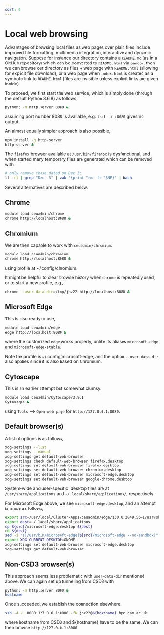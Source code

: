 ```yaml
---
sort: 6
---
```


# Local web browsing

Advantages of browsing local files as web pages over plain files include improved file formatting, multimedia integration, interactive
and dynamic navigation. Suppose for instance our directory contains a `README.md` (as in a GitHub repository) which can be converted to
`README.html` via `pandoc`, then we can browse our directory as files + web page with `README.html` (allowing for explicit file
download), or a web page when `index.html` is created as a symbolic link to `README.html` (files are invisible unless explicit links are
given inside).

To proceed, we first start the web service, which is simply done (through the default Python 3.6.8) as follows:

```bash
python3 -m http.server 8080 &
```

assuming port number 8080 is available, e.g. `lsof -i :8080` gives no output.

An almost equally simpler approach is also possible,

```bash
npm install -g http-server
http-server &
```

The `firefox` browser available at `/usr/bin/firefox` is dysfunctional, and when started many temporary files are generated which can be removed with

```bash
# only remove those dated on Dec 3:
ll -rt | grep "Dec  3" | awk '{print "rm -fr "$NF}' | bash
```

Several alternatives are described below.

## Chrome

```bash
module load ceuadmin/chrome
chrome http://localhost:8080 &
```

## Chromium

We are then capable to work with `ceuadmin/chromium`:

```bash
module load ceuadmin/chromium
chrome http://localhost:8080 &
```

using profile at ~/.config/chromium.

It might be helpful to clear browse history when `chrome` is repeatedly used, or to start a new profile, e.g.,

```bash
chrome --user-data-dir=/tmp/jhz22 http://localhost:8080 &
```

## Microsoft Edge

This is also ready to use,

```bash
module load ceuadmin/edge
edge http://localhost:8080 &
```

where the customized `edge` works properly, unlike its aliases `microsoft-edge` and `microsoft-edge-stable`.

Note the profile is ~/.config/microsoft-edge, and the option `--user-data-dir` also applies since it is also based on Chromium.

## Cytoscape

This is an earlier attempt but somewhat clumsy.

```bash
module load ceuadmin/Cytoscape/3.9.1
Cytoscape &
```

using `Tools` --> `Open web page` for `http://127.0.0.1:8080`.

## Default browser(s)

A list of options is as follows,

```bash
xdg-settings --list
xdg-settings --manual
xdg-settings get default-web-browser
xdg-settings check default-web-browser firefox.desktop
xdg-settings set default-web-browser firefox.desktop
xdg-settings set default-web-browser chromium.desktop
xdg-settings set default-web-browser microsoft-edge.desktop
xdg-settings set default-web-browser google-chrome.desktop
```

System-wide and user-specific .desktop files are at `/usr/share/applications` and `~/.local/share/applications/`, respectively.

For Microsoft Edge above, we see `microsoft-edge.desktop`, and an attempt is made as follows,

```bash
export src=/usr/local/Cluster-Apps/ceuadmin/edge/130.0.2849.56-1/usr/share/applications/
export dest=~/.local/share/applications
cp ${src}/microsoft-edge.desktop ${dest}
cd ${dest}
sed -i "s|/usr/bin/microsoft-edge|${src}/microsoft-edge --no-sandbox|" ${dest}/microsoft.desktop
export XDG_CURRENT_DESKTOP=GNOME
xdg-settings set default-web-browser microsoft-edge.desktop
xdg-settings get default-web-browser
```

## Non-CSD3 browser(s)

This approach seems less problematic with `user-data-dir` mentioned above. We can again set up tunneling from CSD3 with

```bash
python3 -m http.server 8000 &
hostname
```

Once succeeded, we establish the connection elsewhere.

```bash
ssh -4 -L 8080:127.0.0.1:8000 -fN jhz22@${hostname}.hpc.cam.ac.uk
```

where hostname from CSD3 and ${hostname} have to be the same. We can then browse `http://127.0.0.1:8080`.
